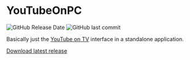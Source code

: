 # YouTubeOnPC
![GitHub Release Date](https://img.shields.io/github/release-date/LegitDax009/YouTubeonPC)
![GitHub last commit](https://img.shields.io/github/last-commit/LegitDax009/YouTubeonPC)

Basically just the [YouTube on TV](http://youtube.com/tv/) interface in a standalone application.

[Download latest release](https://github.com/LegitDax009/YouTubeOnPC/releases/latest/download/YouTubeonPC.zip)
